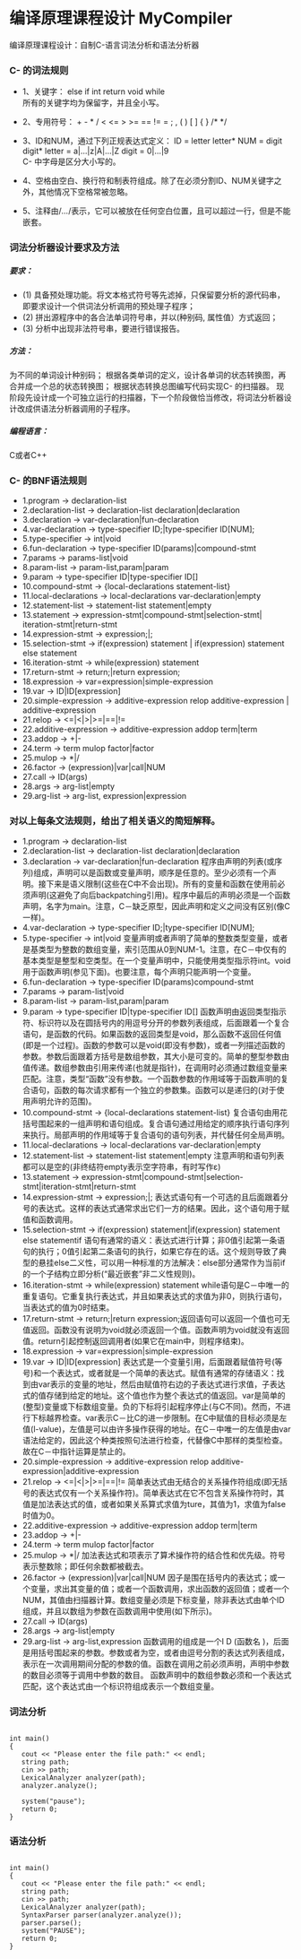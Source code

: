 # 编译原理课程设计 MyCompiler

 编译原理课程设计：自制C-语言词法分析和语法分析器

### C- 的词法规则
- 1、关键字：
    else  if  int  return  void  while  
    所有的关键字均为保留字，并且全小写。

- 2、专用符号：
    \+  -  *  /  <  <=  >  >=  ==  !=  =  ;  ,  (  )  [  ]  {  }  /*  */  

- 3、ID和NUM，通过下列正规表达式定义： 
    ID = letter letter* 
    NUM = digit digit* 
    letter = a|…|z|A|...|Z 
    digit = 0|…|9  
    C- 中字母是区分大小写的。

- 4、空格由空白、换行符和制表符组成。除了在必须分割ID、NUM关键字之外，其他情况下空格常被忽略。

- 5、注释由/*...*/表示，它可以被放在任何空白位置，且可以超过一行，但是不能嵌套。

### 词法分析器设计要求及方法

##### 要求：
- (1) 具备预处理功能。将文本格式符号等先滤掉，只保留要分析的源代码串，即要求设计一个供词法分析调用的预处理子程序；
- (2) 拼出源程序中的各合法单词符号串，并以(种别码, 属性值）方式返回；
- (3) 分析中出现非法符号串，要进行错误报告。

##### 方法：
为不同的单词设计种别码；
根据各类单词的定义，设计各单词的状态转换图，再合并成一个总的状态转换图；
根据状态转换总图编写代码实现C- 的扫描器。
现阶段先设计成一个可独立运行的扫描器，下一个阶段做恰当修改，将词法分析器设计改成供语法分析器调用的子程序。

##### 编程语言：
C或者C++

### C- 的BNF语法规则

- 1.program → declaration-list
- 2.declaration-list → declaration-list declaration|declaration
- 3.declaration → var-declaration|fun-declaration
- 4.var-declaration → type-specifier ID;|type-specifier ID[NUM];
- 5.type-specifier → int|void
- 6.fun-declaration → type-specifier ID(params)|compound-stmt
- 7.params → params-list|void
- 8.param-list → param-list,param|param
- 9.param → type-specifier ID|type-specifier ID[]
- 10.compound-stmt → {local-declarations statement-list}
- 11.local-declarations → local-declarations var-declaration|empty
- 12.statement-list → statement-list statement|empty
- 13.statement → expression-stmt|compound-stmt|selection-stmt|
iteration-stmt|return-stmt
- 14.expression-stmt → expression;|;
- 15.selection-stmt → if(expression) statement | if(expression) statement else statement
- 16.iteration-stmt → while(expression) statement
- 17.return-stmt → return;|return expression;
- 18.expression → var=expression|simple-expression
- 19.var → ID|ID[expression]
- 20.simple-expression → additive-expression relop additive-expression | additive-expression
- 21.relop → <=|<|>|>=|==|!=
- 22.additive-expression → additive-expression addop term|term
- 23.addop → +|-
- 24.term → term mulop factor|factor
- 25.mulop → *|/
- 26.factor → (expression)|var|call|NUM
- 27.call → ID(args)
- 28.args → arg-list|empty
- 29.arg-list → arg-list, expression|expression

### 对以上每条文法规则，给出了相关语义的简短解释。
- 1.program → declaration-list
- 2.declaration-list → declaration-list declaration|declaration
- 3.declaration → var-declaration|fun-declaration
程序由声明的列表(或序列)组成，声明可以是函数或变量声明，顺序是任意的。至少必须有一个声明。接下来是语义限制(这些在C中不会出现)。所有的变量和函数在使用前必须声明(这避免了向后backpatching引用)。程序中最后的声明必须是一个函数声明，名字为main。注意，C－缺乏原型，因此声明和定义之间没有区别(像C一样)。
- 4.var-declaration → type-specifier ID;|type-specifier ID[NUM];
- 5.type-specifier → int|void
变量声明或者声明了简单的整数类型变量，或者是基类型为整数的数组变量，索引范围从0到NUM-1。注意，在C－中仅有的基本类型是整型和空类型。在一个变量声明中，只能使用类型指示符int。void用于函数声明(参见下面)。也要注意，每个声明只能声明一个变量。
- 6.fun-declaration → type-specifier ID(params)compound-stmt
- 7.params → param-list|void
- 8.param-list → param-list,param|param
- 9.param → type-specifier ID|type-specifier ID[]
函数声明由返回类型指示符、标识符以及在圆括号内的用逗号分开的参数列表组成，后面跟着一个复合语句，是函数的代码。如果函数的返回类型是void，那么函数不返回任何值(即是一个过程)。函数的参数可以是void(即没有参数)，或者一列描述函数的参数。参数后面跟着方括号是数组参数，其大小是可变的。简单的整型参数由值传递。数组参数由引用来传递(也就是指针)，在调用时必须通过数组变量来匹配。注意，类型“函数”没有参数。一个函数参数的作用域等于函数声明的复合语句，函数的每次请求都有一个独立的参数集。函数可以是递归的(对于使用声明允许的范围)。
- 10.compound-stmt → {local-declarations statement-list}
复合语句由用花括号围起来的一组声明和语句组成。复合语句通过用给定的顺序执行语句序列来执行。局部声明的作用域等于复合语句的语句列表，并代替任何全局声明。
- 11.local-declarations → local-declarations var-declaration|empty
- 12.statement-list → statement-list statement|empty
注意声明和语句列表都可以是空的(非终结符empty表示空字符串，有时写作ε)
- 13.statement → expression-stmt|compound-stmt|selection-stmt|iteration-stmt|return-stmt
- 14.expression-stmt → expression;|;
表达式语句有一个可选的且后面跟着分号的表达式。这样的表达式通常求出它们一方的结果。因此，这个语句用于赋值和函数调用。
- 15.selection-stmt → if(expression) statement|if(expression) statement else statementif
语句有通常的语义：表达式进行计算；非0值引起第一条语句的执行；0值引起第二条语句的执行，如果它存在的话。这个规则导致了典型的悬挂else二义性，可以用一种标准的方法解决：else部分通常作为当前if的一个子结构立即分析(“最近嵌套”非二义性规则)。
- 16.iteration-stmt → while(expression) statement
while语句是C－中唯一的重复语句。它重复执行表达式，并且如果表达式的求值为非0，则执行语句，当表达式的值为0时结束。
- 17.return-stmt → return;|return expression;返回语句可以返回一个值也可无值返回。函数没有说明为void就必须返回一个值。函数声明为void就没有返回值。return引起控制返回调用者(如果它在main中，则程序结束)。
- 18.expression → var=expression|simple-expression
- 19.var → ID|ID[expression]
表达式是一个变量引用，后面跟着赋值符号(等号)和一个表达式，或者就是一个简单的表达式。赋值有通常的存储语义：找到由var表示的变量的地址，然后由赋值符右边的子表达式进行求值，子表达式的值存储到给定的地址。这个值也作为整个表达式的值返回。var是简单的(整型)变量或下标数组变量。负的下标将引起程序停止(与C不同)。然而，不进行下标越界检查。var表示C－比C的进一步限制。在C中赋值的目标必须是左值(l-value)，左值是可以由许多操作获得的地址。在C－中唯一的左值是由var语法给定的，因此这个种类按照句法进行检查，代替像C中那样的类型检查。故在C－中指针运算是禁止的。
- 20.simple-expression → additive-expression relop additive-expression|additive-expression
- 21.relop → <=|<|>|>=|==|!=
简单表达式由无结合的关系操作符组成(即无括号的表达式仅有一个关系操作符)。简单表达式在它不包含关系操作符时，其值是加法表达式的值，或者如果关系算式求值为ture，其值为1，求值为false时值为0。
- 22.additive-expression → additive-expression addop term|term
- 23.addop → +|-
- 24.term → term mulop factor|factor
- 25.mulop → *|/
加法表达式和项表示了算术操作符的结合性和优先级。符号表示整数除；即任何余数都被截去。
- 26.factor → (expression)|var|call|NUM
因子是围在括号内的表达式；或一个变量，求出其变量的值；或者一个函数调用，求出函数的返回值；或者一个NUM，其值由扫描器计算。数组变量必须是下标变量，除非表达式由单个ID组成，并且以数组为参数在函数调用中使用(如下所示)。
- 27.call → ID(args)
- 28.args → arg-list|empty
- 29.arg-list → arg-list,expression
函数调用的组成是一个I D (函数名 )，后面是用括号围起来的参数。参数或者为空，或者由逗号分割的表达式列表组成，表示在一次调用期间分配的参数的值。函数在调用之前必须声明，声明中参数的数目必须等于调用中参数的数目。 函数声明中的数组参数必须和一个表达式匹配，这个表达式由一个标识符组成表示一个数组变量。

### 词法分析

 ```

int main()
{
    cout << "Please enter the file path:" << endl;
	string path;
	cin >> path;
    LexicalAnalyzer analyzer(path);
    analyzer.analyze();

    system("pause");
    return 0;
}

 ```


 ### 语法分析

 ```

int main()
{
	cout << "Please enter the file path:" << endl;
	string path;
	cin >> path;
	LexicalAnalyzer analyzer(path);
	SyntaxParser parser(analyzer.analyze());
	parser.parse();
	system("PAUSE");
	return 0;
}

 ```